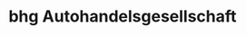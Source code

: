 ---
title: "bhg Autohandelsgesellschaft"
url: /reutlingen/bhg-autohandelsgesellschaft/
shop: Autohaus
---